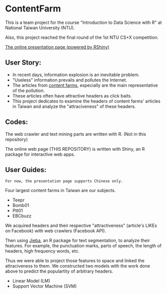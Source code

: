 # ContentFarm

This is a team project for the course "Introduction to Data Science with R" at National Taiwan University (NTU).

Also, this project reached the final round of the 1st NTU CS+X competition.

[The online presentation page (powered by RShiny)](https://allenlo.shinyapps.io/contentfarm/)


User Story: 
----

* In recent days, information explosion is an inevitable problem.
* "Useless" information prevails and pollutes the Internet.
* The articles from [content farms](https://en.wikipedia.org/wiki/Content_farm), especially are the main representative of the pollution.
* These articles often have attractive headers as click baits.
* This project dedicates to examine the headers of content farms' articles in Taiwan and analyze the "attraciveness" of these headers.

Codes:
----

The web crawler and text mining parts are written with R. (Not in this repository)

The online web page (THIS REPOSITORY) is written with Shiny, an R package for interactive web apps.

User Guides:
----

    For now, the presentation page supports Chinese only.


Four largest content farms in Taiwan are our subjects.
* Teepr
* Bomb01
* Ptt01
* EBCbuzz

We acquired headers and their respective "attractiveness" (article's LIKEs on Facebook) with web crawlers (Facebook API).

Then using [Jieba](https://github.com/ldkrsi/jieba-zh_TW), an R package for text segmentation, to analyze their features. 
For example, the punctuation marks, parts of speech, the length of headers, high frequency words, etc.

Thus we were able to project those features to space and linked the attraciveness to them.
We constructed two models with the work done above to predict the populartity of arbitrary headers.
* Linear Model (LM)
* Support Vector Machine (SVM)
